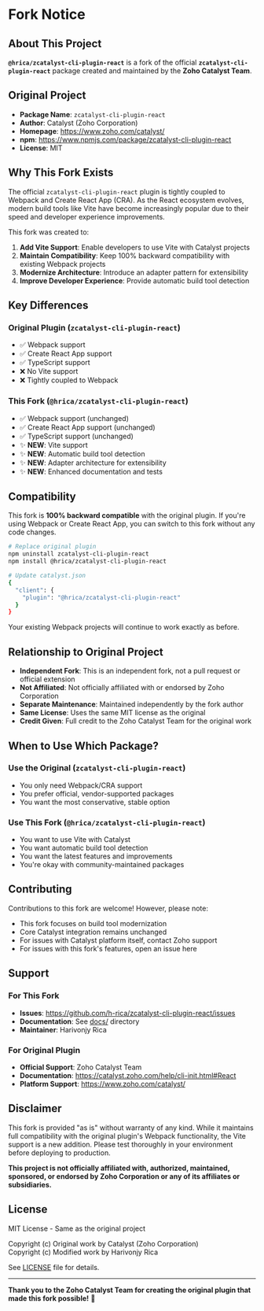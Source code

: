# Fork Notice

## About This Project

**`@hrica/zcatalyst-cli-plugin-react`** is a fork of the official **`zcatalyst-cli-plugin-react`** package created and maintained by the **Zoho Catalyst Team**.

## Original Project

- **Package Name**: `zcatalyst-cli-plugin-react`
- **Author**: Catalyst (Zoho Corporation)
- **Homepage**: https://www.zoho.com/catalyst/
- **npm**: https://www.npmjs.com/package/zcatalyst-cli-plugin-react
- **License**: MIT

## Why This Fork Exists

The official `zcatalyst-cli-plugin-react` plugin is tightly coupled to Webpack and Create React App (CRA). As the React ecosystem evolves, modern build tools like Vite have become increasingly popular due to their speed and developer experience improvements.

This fork was created to:

1. **Add Vite Support**: Enable developers to use Vite with Catalyst projects
2. **Maintain Compatibility**: Keep 100% backward compatibility with existing Webpack projects
3. **Modernize Architecture**: Introduce an adapter pattern for extensibility
4. **Improve Developer Experience**: Provide automatic build tool detection

## Key Differences

### Original Plugin (`zcatalyst-cli-plugin-react`)
- ✅ Webpack support
- ✅ Create React App support
- ✅ TypeScript support
- ❌ No Vite support
- ❌ Tightly coupled to Webpack

### This Fork (`@hrica/zcatalyst-cli-plugin-react`)
- ✅ Webpack support (unchanged)
- ✅ Create React App support (unchanged)
- ✅ TypeScript support (unchanged)
- ✨ **NEW**: Vite support
- ✨ **NEW**: Automatic build tool detection
- ✨ **NEW**: Adapter architecture for extensibility
- ✨ **NEW**: Enhanced documentation and tests

## Compatibility

This fork is **100% backward compatible** with the original plugin. If you're using Webpack or Create React App, you can switch to this fork without any code changes.

```bash
# Replace original plugin
npm uninstall zcatalyst-cli-plugin-react
npm install @hrica/zcatalyst-cli-plugin-react

# Update catalyst.json
{
  "client": {
    "plugin": "@hrica/zcatalyst-cli-plugin-react"
  }
}
```

Your existing Webpack projects will continue to work exactly as before.

## Relationship to Original Project

- **Independent Fork**: This is an independent fork, not a pull request or official extension
- **Not Affiliated**: Not officially affiliated with or endorsed by Zoho Corporation
- **Separate Maintenance**: Maintained independently by the fork author
- **Same License**: Uses the same MIT license as the original
- **Credit Given**: Full credit to the Zoho Catalyst Team for the original work

## When to Use Which Package?

### Use the Original (`zcatalyst-cli-plugin-react`)
- You only need Webpack/CRA support
- You prefer official, vendor-supported packages
- You want the most conservative, stable option

### Use This Fork (`@hrica/zcatalyst-cli-plugin-react`)
- You want to use Vite with Catalyst
- You want automatic build tool detection
- You want the latest features and improvements
- You're okay with community-maintained packages

## Contributing

Contributions to this fork are welcome! However, please note:

- This fork focuses on build tool modernization
- Core Catalyst integration remains unchanged
- For issues with Catalyst platform itself, contact Zoho support
- For issues with this fork's features, open an issue here

## Support

### For This Fork
- **Issues**: https://github.com/h-rica/zcatalyst-cli-plugin-react/issues
- **Documentation**: See [docs/](docs/) directory
- **Maintainer**: Harivonjy Rica

### For Original Plugin
- **Official Support**: Zoho Catalyst Team
- **Documentation**: https://catalyst.zoho.com/help/cli-init.html#React
- **Platform Support**: https://www.zoho.com/catalyst/

## Disclaimer

This fork is provided "as is" without warranty of any kind. While it maintains full compatibility with the original plugin's Webpack functionality, the Vite support is a new addition. Please test thoroughly in your environment before deploying to production.

**This project is not officially affiliated with, authorized, maintained, sponsored, or endorsed by Zoho Corporation or any of its affiliates or subsidiaries.**

## License

MIT License - Same as the original project

Copyright (c) Original work by Catalyst (Zoho Corporation)  
Copyright (c) Modified work by Harivonjy Rica

See [LICENSE](LICENSE) file for details.

---

**Thank you to the Zoho Catalyst Team for creating the original plugin that made this fork possible!** 🙏
